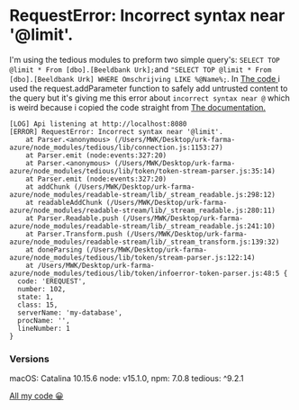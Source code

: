 # RequestError: Incorrect syntax near '@limit'.

I'm using the tedious modules to preform two simple query's: `SELECT TOP @limit * From [dbo].[Beeldbank Urk];`and `"SELECT TOP @limit * From [dbo].[Beeldbank Urk] WHERE Omschrijving LIKE %@Name%;`.
In [The code ](https://gist.github.com/oliverwk/19d1f2bd2f8cb253db5015d705ae090d)i used the request.addParameter function to safely add untrusted content to the query but it's giving me this error about `incorrect syntax near @` which is weird because i copied the code straight from [The documentation.](https://tediousjs.github.io/tedious/parameters.html)

```
[LOG] Api listening at http://localhost:8080
[ERROR] RequestError: Incorrect syntax near '@limit'.
    at Parser.<anonymous> (/Users/MWK/Desktop/urk-farma-azure/node_modules/tedious/lib/connection.js:1153:27)
    at Parser.emit (node:events:327:20)
    at Parser.<anonymous> (/Users/MWK/Desktop/urk-farma-azure/node_modules/tedious/lib/token/token-stream-parser.js:35:14)
    at Parser.emit (node:events:327:20)
    at addChunk (/Users/MWK/Desktop/urk-farma-azure/node_modules/readable-stream/lib/_stream_readable.js:298:12)
    at readableAddChunk (/Users/MWK/Desktop/urk-farma-azure/node_modules/readable-stream/lib/_stream_readable.js:280:11)
    at Parser.Readable.push (/Users/MWK/Desktop/urk-farma-azure/node_modules/readable-stream/lib/_stream_readable.js:241:10)
    at Parser.Transform.push (/Users/MWK/Desktop/urk-farma-azure/node_modules/readable-stream/lib/_stream_transform.js:139:32)
    at doneParsing (/Users/MWK/Desktop/urk-farma-azure/node_modules/tedious/lib/token/stream-parser.js:122:14)
    at /Users/MWK/Desktop/urk-farma-azure/node_modules/tedious/lib/token/infoerror-token-parser.js:48:5 {
  code: 'EREQUEST',
  number: 102,
  state: 1,
  class: 15,
  serverName: 'my-database',
  procName: '',
  lineNumber: 1
}
```
### Versions
macOS: Catalina 10.15.6
node: v15.1.0,
npm: 7.0.8
tedious: ^9.2.1

 [All my code :grinning:](https://gist.github.com/oliverwk/19d1f2bd2f8cb253db5015d705ae090d)
